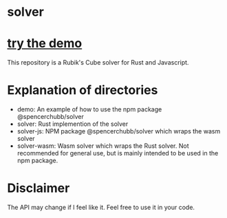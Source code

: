 # solver

# [try the demo](https://spencerchubb.github.io/solver)

This repository is a Rubik's Cube solver for Rust and Javascript.

# Explanation of directories
- demo: An example of how to use the npm package @spencerchubb/solver
- solver: Rust implemention of the solver
- solver-js: NPM package @spencerchubb/solver which wraps the wasm solver
- solver-wasm: Wasm solver which wraps the Rust solver. Not recommended for general use, but is mainly intended to be used in the npm package.

# Disclaimer

The API may change if I feel like it. Feel free to use it in your code.
